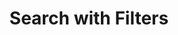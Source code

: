 ---
title: Search with Filters
excerpt: Procedure for conducting a similarity search with filters
category: 642e25b85291100124b05ef4
---